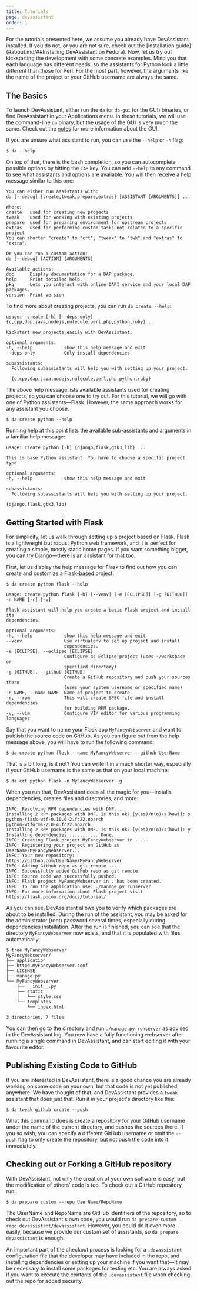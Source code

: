 ```yaml
---
title: Tutorials
page: devassistant
order: 1
---
```


For the tutorials presented here, we assume you already have DevAssistant
installed. If you do not, or you are not sure, check out the [installation
guide](#about.md/##Installing DevAssistant on Fedora). Now, let us try out
kickstarting the development with some concrete examples. Mind you that each
language has different needs, so the assistants for Python look a little
different than those for Perl. For the most part, however, the arguments like
the name of the project or your GitHub username are always the same.

## The Basics

To launch DevAssistant, either run the `da` (or `da-gui` for the GUI) binaries,
or find DevAssistant in your Applications menu. In these tutorials, we will use
the command-line `da` binary, but the usage of the GUI is very much the same.
Check out the [notes](#notes.md) for more information about the GUI.

If you are unsure what assistant to run, you can use the `--help` or `-h` flag:

    $ da --help

On top of that, there is the bash completion, so you can autocomplete possible
options by hitting the `TAB` key. You can add `--help` to any command to see
what assistants and options are available. You will then receive a help message
similar to this one:

    You can either run assistants with:
    da [--debug] {create,tweak,prepare,extras} [ASSISTANT [ARGUMENTS]] ...

    Where:
    create   used for creating new projects
    tweak    used for working with existing projects
    prepare  used for preparing environment for upstream projects
    extras   used for performing custom tasks not related to a specific project
    You can shorten "create" to "crt", "tweak" to "twk" and "extras" to "extra".

    Or you can run a custom action:
    da [--debug] [ACTION] [ARGUMENTS]

    Available actions:
    doc      Display documentation for a DAP package.
    help     Print detailed help.
    pkg      Lets you interact with online DAPI service and your local DAP packages.
    version  Print version

To find more about creating projects, you can run `da create --help`:

    usage:  create [-h] [--deps-only] {c,cpp,dap,java,nodejs,nulecule,perl,php,python,ruby} ...

    Kickstart new projects easily with DevAssistant.

    optional arguments:
    -h, --help            show this help message and exit
    --deps-only           Only install dependencies

    subassistants:
      Following subassistants will help you with setting up your project.

      {c,cpp,dap,java,nodejs,nulecule,perl,php,python,ruby}

The above help message lists available assistants used for creating projects,
so you can choose one to try out. For this tutorial, we will go with one of Python
assistants—Flask. However, the same approach works for any assistant you
choose.

    $ da create python --help

Running help at this point lists the available sub-assistants and arguments in
a familiar help message:

    usage: create python [-h] {django,flask,gtk3,lib} ...

    This is base Python assistant. You have to choose a specific project type.

    optional arguments:
    -h, --help            show this help message and exit

    subassistants:
      Following subassistants will help you with setting up your project.

    {django,flask,gtk3,lib}


## Getting Started with Flask

For simplicity, let us walk through setting up a project based on Flask. Flask
is a lightweight but robust Python web framework, and it is perfect for
creating a simple, mostly static home pages. If you want something bigger, you
can try Django—there is an assistant for that too.

First, let us display the help message for Flask to find out how you can create
and customize a Flask-based project:
```
$ da create python flask --help
```

    usage: create python flask [-h] [--venv] [-e [ECLIPSE]] [-g [GITHUB]] -n NAME [-r] [-v]

    Flask assistant will help you create a basic Flask project and install its
    dependencies.

    optional arguments:
    -h, --help            show this help message and exit
    --venv                Use virtualenv to set up project and install
                          dependencies.
    -e [ECLIPSE], --eclipse [ECLIPSE]
                          Configure as Eclipse project (uses ~/workspace or
                          specified directory)
    -g [GITHUB], --github [GITHUB]
                          Create a GitHub repository and push your sources there
                          (uses your system username or specified name)
    -n NAME, --name NAME  Name of project to create
    -r, --rpm             This will create SPEC file and install dependencies
                          for building RPM package.
    -v, --vim             Configure VIM editor for various programming languages

Say that you want to name your Flask app `MyFancyWebserver` and want to publish
the source code on GitHub. As you can figure out from the help message above,
you will have to run the following command:

    $ da create python flask --name MyFancyWebserver --github UserName

That is a bit long, is it not? You can write it in a much shorter way,
especially if your GitHub username is the same as that on your local machine:

    $ da crt python flask -n MyFancyWebserver -g

When you run that, DevAssistant does all the magic for you—installs
dependencies, creates files and directories, and more:

    INFO: Resolving RPM dependencies with DNF...
    Installing 2 RPM packages with DNF. Is this ok? [y(es)/n(o)/s(how)]: s
    python-flask-wtf-0.10.0-2.fc22.noarch
    python-wtforms-2.0-4.fc22.noarch
    Installing 2 RPM packages with DNF. Is this ok? [y(es)/n(o)/s(how)]: y
    Installing dependencies ........... Done.
    INFO: Creating Flask project MyFancyWebserver in . ...
    INFO: Registering your project on GitHub as UserName/MyFancyWebserver...
    INFO: Your new repository: https://github.com/UserName/MyFancyWebserver
    INFO: Adding Github repo as git remote ...
    INFO: Successfully added Github repo as git remote.
    INFO: Source code was successfully pushed.
    INFO: Flask project MyFancyWebserver in . has been created.
    INFO: To run the application use: ./manage.py runserver
    INFO: For more information about Flask project visit https://flask.pocoo.org/docs/tutorial/

As you can see, DevAssistant allows you to verify which packages are about to
be installed.  During the run of the assistant, you may be asked for the
administrator (root) password several times, especially during dependencies
installation. After the run is finished, you can see that the directory
`MyFancyWebserver` now exists, and that it is populated with files
automatically:

    $ tree MyFancyWebserver
    MyFancyWebserver/
    ├── application
    ├── httpd.MyFancyWebserver.conf
    ├── LICENSE
    ├── manage.py
    └── MyFancyWebserver
        ├── __init__.py
        ├── static
        │   └── style.css
        └── templates
            └── index.html

    3 directories, 7 files

You can then go to the directory and run `./manage.py runserver` as advised in
the DevAssistant log. You now have a fully functioning webserver after running
a single command in DevAssistant, and can start editing it with your favourite
editor.

## Publishing Existing Code to GitHub

If you are interested in DevAssistant, there is a good chance you are already
working on some code on your own, but that code is not yet published anywhere.
We have thought of that, and DevAssistant provides a `tweak` assistant that
does just that. Run it in your project's directory like this:

    $ da tweak github create --push

What this command does is create a repository for your GitHub username under
the name of the current directory, and pushes the sources there. If you so
wish, you can specify a different GitHub username or omit the `--push` flag to
only create the repository, but not push the code into it immediately.

## Checking out or Forking a GitHub repository

With DevAssistant, not only the creation of your own software is easy, but
the modification of others' code is too. To check out a GitHub repository, run:

    $ da prepare custom --repo UserName/RepoName

The UserName and RepoName are GitHub identifiers of the repository, so to check
out DevAssistant's own code, you would run `da prepare custom --repo
devassistant/devassistant`. However, you could do it even more easily, because
we provide our custom set of assistants, so `da prepare devassistant` is
enough.

An important part of the checkout process is looking for a `.devassistant`
configuration file that the developer may have included in the repo, and
installing dependencies or setting up your machine if you want that—It may be
necessary to install some packages for testing etc. You are always asked if you
want to execute the contents of the `.devassistant` file when checking out the
repo for added security.
